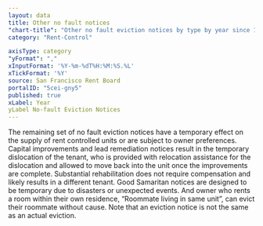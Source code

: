 ```yaml
---
layout: data
title: Other no fault notices
"chart-title": "Other no fault eviction notices by type by year since 1997"
category: "Rent-Control"

axisType: category
"yFormat": ","
xInputFormat: '%Y-%m-%dT%H:%M:%S.%L'
xTickFormat: '%Y'
source: San Francisco Rent Board
portalID: "5cei-gny5"
published: true
xLabel: Year
yLabel No-fault Eviction Notices
---
```


The remaining set of no fault eviction notices have a temporary effect on the supply of rent controlled units or are subject to owner preferences. Capital improvements and lead remediation notices result in the temporary dislocation of the tenant, who is provided with relocation assistance for the dislocation and allowed to move back into the unit once the improvements are complete. Substantial rehabilitation does not require compensation and likely results in a different tenant. Good Samaritan notices are designed to be temporary due to disasters or unexpected events. And owner who rents a room within their own residence, “Roommate living in same unit”, can evict their roommate without cause. Note that an eviction notice is not the same as an actual eviction.